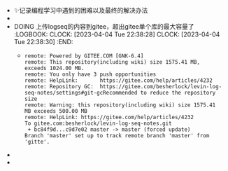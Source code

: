 - ✨记录编程学习中遇到的困难以及最终的解决办法
-
- DOING 上传logseq的内容到gitee，超出gitee单个库的最大容量了
  :LOGBOOK:
  CLOCK: [2023-04-04 Tue 22:38:28]
  CLOCK: [2023-04-04 Tue 22:38:30]
  :END:
	- ```
	  remote: Powered by GITEE.COM [GNK-6.4]
	  remote: This repository(including wiki) size 1575.41 MB, exceeds 1024.00 MB.
	  remote: You only have 3 push opportunities
	  remote: HelpLink:       https://gitee.com/help/articles/4232
	  remote: Repository GC:  https://gitee.com/besherlock/levin-log-seq-notes/settings#git-gcRecommended to reduce the repository size
	  remote: Warning: this repository(including wiki) size 1575.41 MB exceeds 500.00 MB
	  remote: HelpLink: https://gitee.com/help/articles/4232
	  To gitee.com:besherlock/levin-log-seq-notes.git
	   + bc84f9d...c9d7e02 master -> master (forced update)
	  Branch 'master' set up to track remote branch 'master' from 'gitte'.
	  ```
-
-